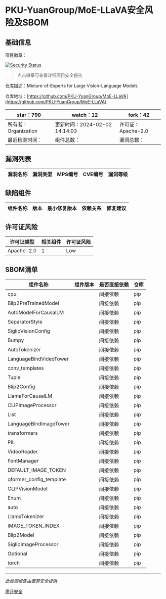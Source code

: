 # PKU-YuanGroup/MoE-LLaVA安全风险及SBOM

## 基础信息

项目徽章：

[![Security Status](https://www.murphysec.com/platform3/v31/badge/1753502478289371136.svg)](https://www.murphysec.com/console/report/1752763353713164288/1753502478289371136)

> 点击徽章可查看详细项目安全报告

仓库描述：Mixture-of-Experts for Large Vision-Language Models

仓库地址：[https://github.com/PKU-YuanGroup/MoE-LLaVA](https://github.com/PKU-YuanGroup/MoE-LLaVA)

| star：790 | watch：12 | fork：42 |
| ----------- | -------------- | ------------ |
| 所有者：Organization | 更新时间：2024-02-02 14:14:03 | 许可证：Apache-2.0 |
| 最近检测时间： | 组件总数： | 漏洞总数： |




## 漏洞列表

| 漏洞名称 | 漏洞类型 | MPS编号 | CVE编号 | 漏洞等级 |
| ------- | ------ | ------- | ------ | ----- |





## 缺陷组件

| 组件名称 | 版本 | 最小修复版本 | 依赖关系 | 修复建议 |
| -------- | ---- | ------------ | -------- | -------- |





## 许可证风险

| 许可证类型 | 相关组件 | 许可证风险 |
| ---------- | -------- | ---------- |
|Apache-2.0|1|Low|




## SBOM清单

| 组件名称 | 组件版本 | 是否直接依赖 | 仓库 |
| -------- | -------- | ------------ | ---- |
|cpu||间接依赖|pip|
|Blip2PreTrainedModel||间接依赖|pip|
|AutoModelForCausalLM||间接依赖|pip|
|SeparatorStyle||间接依赖|pip|
|SiglipVisionConfig||间接依赖|pip|
|Bumpy||间接依赖|pip|
|AutoTokenizer||间接依赖|pip|
|LanguageBindVideoTower||间接依赖|pip|
|conv_templates||间接依赖|pip|
|Tuple||间接依赖|pip|
|Blip2Config||间接依赖|pip|
|LlamaForCausalLM||间接依赖|pip|
|CLIPImageProcessor||间接依赖|pip|
|List||间接依赖|pip|
|LanguageBindImageTower||间接依赖|pip|
|transformers||间接依赖|pip|
|PIL||间接依赖|pip|
|VideoReader||间接依赖|pip|
|FontManager||间接依赖|pip|
|DEFAULT_IMAGE_TOKEN||间接依赖|pip|
|qformer_config_template||间接依赖|pip|
|CLIPVisionModel||间接依赖|pip|
|Enum||间接依赖|pip|
|auto||间接依赖|pip|
|LlamaTokenizer||间接依赖|pip|
|IMAGE_TOKEN_INDEX||间接依赖|pip|
|Blip2Model||间接依赖|pip|
|SiglipImageProcessor||间接依赖|pip|
|Optional||间接依赖|pip|
|torch||间接依赖|pip|


------

*此检测报告由墨菲安全提供*

[墨菲安全](www.murphysec.com)